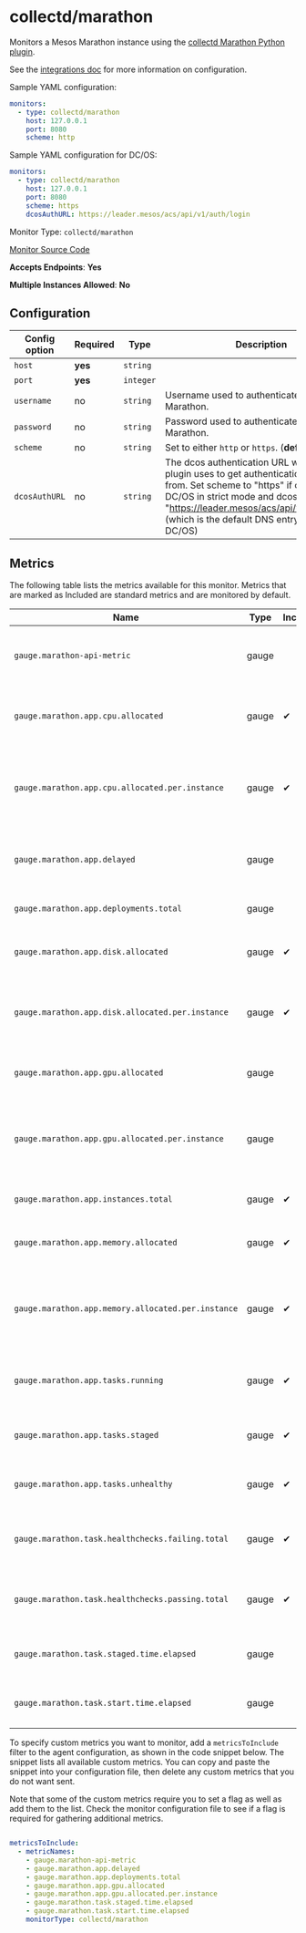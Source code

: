 <!--- GENERATED BY gomplate from scripts/docs/monitor-page.md.tmpl --->

# collectd/marathon

Monitors a Mesos Marathon instance using the
[collectd Marathon Python plugin](https://github.com/signalfx/collectd-marathon).

See the [integrations
doc](https://github.com/signalfx/integrations/tree/master/collectd-marathon)
for more information on configuration.

Sample YAML configuration:

```yaml
monitors:
  - type: collectd/marathon
    host: 127.0.0.1
    port: 8080
    scheme: http
```

Sample YAML configuration for DC/OS:

```yaml
monitors:
  - type: collectd/marathon
    host: 127.0.0.1
    port: 8080
    scheme: https
    dcosAuthURL: https://leader.mesos/acs/api/v1/auth/login
```


Monitor Type: `collectd/marathon`

[Monitor Source Code](https://github.com/signalfx/signalfx-agent/tree/master/internal/monitors/collectd/marathon)

**Accepts Endpoints**: **Yes**

**Multiple Instances Allowed**: **No**

## Configuration

| Config option | Required | Type | Description |
| --- | --- | --- | --- |
| `host` | **yes** | `string` |  |
| `port` | **yes** | `integer` |  |
| `username` | no | `string` | Username used to authenticate with Marathon. |
| `password` | no | `string` | Password used to authenticate with Marathon. |
| `scheme` | no | `string` | Set to either `http` or `https`. (**default:** `http`) |
| `dcosAuthURL` | no | `string` | The dcos authentication URL which the plugin uses to get authentication tokens from. Set scheme to "https" if operating DC/OS in strict mode and dcosAuthURL to "https://leader.mesos/acs/api/v1/auth/login" (which is the default DNS entry provided by DC/OS) |




## Metrics

The following table lists the metrics available for this monitor. Metrics that are marked as Included are standard metrics and are monitored by default.

| Name | Type | Included | Description |
| ---  | ---  | ---    | ---         |
| `gauge.marathon-api-metric` | gauge |  | Metrics reported by the Marathon Metrics API |
| `gauge.marathon.app.cpu.allocated` | gauge | ✔ | Number of CPUs allocated to an application |
| `gauge.marathon.app.cpu.allocated.per.instance` | gauge | ✔ | Configured number of CPUs allocated to each application instance |
| `gauge.marathon.app.delayed` | gauge |  | Indicates if the application is delayed or not |
| `gauge.marathon.app.deployments.total` | gauge |  | Number of application deployments |
| `gauge.marathon.app.disk.allocated` | gauge | ✔ | Storage allocated to a Marathon application |
| `gauge.marathon.app.disk.allocated.per.instance` | gauge | ✔ | Configured storage allocated each to application instance |
| `gauge.marathon.app.gpu.allocated` | gauge |  | GPU Allocated to a Marathon application |
| `gauge.marathon.app.gpu.allocated.per.instance` | gauge |  | Configured number of GPUs allocated to each application instance |
| `gauge.marathon.app.instances.total` | gauge | ✔ | Number of application instances |
| `gauge.marathon.app.memory.allocated` | gauge | ✔ | Memory Allocated to a Marathon application |
| `gauge.marathon.app.memory.allocated.per.instance` | gauge | ✔ | Configured amount of memory allocated to each application instance |
| `gauge.marathon.app.tasks.running` | gauge | ✔ | Number tasks running for an application |
| `gauge.marathon.app.tasks.staged` | gauge | ✔ | Number tasks staged for an application |
| `gauge.marathon.app.tasks.unhealthy` | gauge | ✔ | Number unhealthy tasks for an application |
| `gauge.marathon.task.healthchecks.failing.total` | gauge | ✔ | The number of failing health checks for a task |
| `gauge.marathon.task.healthchecks.passing.total` | gauge | ✔ | The number of passing health checks for a task |
| `gauge.marathon.task.staged.time.elapsed` | gauge |  | The amount of time the task spent in staging |
| `gauge.marathon.task.start.time.elapsed` | gauge |  | Time elapsed since the task started |


To specify custom metrics you want to monitor, add a `metricsToInclude` filter
to the agent configuration, as shown in the code snippet below. The snippet
lists all available custom metrics. You can copy and paste the snippet into
your configuration file, then delete any custom metrics that you do not want
sent.

Note that some of the custom metrics require you to set a flag as well as add
them to the list. Check the monitor configuration file to see if a flag is
required for gathering additional metrics.

```yaml

metricsToInclude:
  - metricNames:
    - gauge.marathon-api-metric
    - gauge.marathon.app.delayed
    - gauge.marathon.app.deployments.total
    - gauge.marathon.app.gpu.allocated
    - gauge.marathon.app.gpu.allocated.per.instance
    - gauge.marathon.task.staged.time.elapsed
    - gauge.marathon.task.start.time.elapsed
    monitorType: collectd/marathon
```




